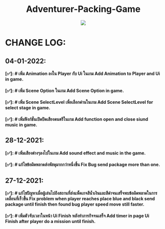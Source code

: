 
<h1 align="center">
Adventurer-Packing-Game</h1>
<p align="center"><img src="ScreenImage/Animation.gif">
</p>

# CHANGE LOG:

## 04-01-2022:
#### [✅]: # เพิ่ม Animation ลงใน Player กับ Ui ในเกม Add Animation to Player and Ui in game.
#### [✅]: # เพิ่ม Scene Option ในเกม Add Scene Option in game.
#### [✅]: # เพิ่ม Scene SelectLevel เพื่อเลือกด่านในเกม Add Scene SelectLevel for select stage in game.
#### [✅]: # เพิ่มฟังก์ชั่นเปิดปิดเสียงดนตรีในเกม Add function open and close siund music in game.

## 28-12-2021:
#### [✅]: # เพิ่มเสียงต่างๆลงไปในเกม Add sound effect and music in the game.
#### [✅]: # แก้ไขข้อผิดพลาดส่งพัสดุมากกว่าหนึ่งชิ้น Fix Bug send package more than one.
## 27-12-2021:
#### [✅]: # แก้ไขปัญหาเมื่อผู้เล่นไปถึงสถานที่ส่งแพ็คเกจสีน้ำเงินและสีดำจนเสร็จพบข้อผิดพลาดในการเคลื่อนที่เร็วขึ้น Fix problem when player reaches place blue and black send package until finish then found bug player speed move still faster.
#### [✅]: # เพิ่มตัวจับเวลาในหน้า Ui Finish หลังทำภารกิจจนเสร็จ Add timer in page Ui Finish after player do a mission until finish.
